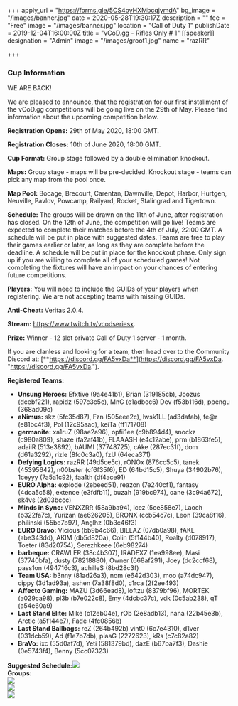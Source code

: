 +++
apply_url = "https://forms.gle/5CS4oyHXMbcqjymdA"
bg_image = "/images/banner.jpg"
date = 2020-05-28T19:30:17Z
description = ""
fee = "Free"
image = "/images/banner.jpg"
location = "Call of Duty 1"
publishDate = 2019-12-04T16:00:00Z
title = "vCoD.gg - Rifles Only # 1"
[[speaker]]
designation = "Admin"
image = "/images/groot1.jpg"
name = "razRR"

+++
### **Cup Information**

WE ARE BACK!

We are pleased to announce, that the registration for our first installment of the vCoD.gg competitions will be going live on the 29th of May. Please find information about the upcoming competition below.

**Registration Opens:** 29th of May 2020, 18:00 GMT.

**Registration Closes:** 10th of June 2020, 18:00 GMT.

**Cup Format:** Group stage followed by a double elimination knockout.

**Maps:** Group stage - maps will be pre-decided. Knockout stage - teams can pick any map from the pool once.

**Map Pool:** Bocage, Brecourt, Carentan, Dawnville, Depot, Harbor, Hurtgen, Neuville, Pavlov, Powcamp, Railyard, Rocket, Stalingrad and Tigertown.

**Schedule:** The groups will be drawn on the 11th of June, after registration has closed. On the 12th of June, the competition will go live! Teams are expected to complete their matches before the 4th of July, 22:00 GMT. A schedule will be put in place with suggested dates. Teams are free to play their games earlier or later, as long as they are complete before the deadline. A schedule will be put in place for the knockout phase. Only sign up if you are willing to complete all of your scheduled games! Not completing the fixtures will have an impact on your chances of entering future competitions.

**Players:** You will need to include the GUIDs of your players when registering. We are not accepting teams with missing GUIDs.

**Anti-Cheat:** Veritas 2.0.4.

**Stream:** https://www.twitch.tv/vcodseriesx.

**Prize:** Winner - 12 slot private Call of Duty 1 server - 1 month.

If you are clanless and looking for a team, then head over to the Community Discord at: [**https://discord.gg/FA5vxDa**](https://discord.gg/FA5vxDa. "https://discord.gg/FA5vxDa.").

**Registered Teams:**

* **Unsung Heroes:** Efxtive (9a4e41b1), Brian (319185cb), Joozus (dcebf221), rapidz (597c3c5c), MnC (e1adbec6) Dev (f53b116d), ppengu (368ad09c)
* **aNimus:** skz (5fc35d87), Fzn (505eee2c), lwsk1LL (ad3dafab), fe@r (e81bc4f3), Pol (12c95aad), keiTa (ff171708)
* **germanite:** xa1ruZ (98ae2a96), opfii1ee (c9b894d4), snockz (c980a809), shaze (fa2af41b), FLAAASH (e4c12abe), prm (b1863fe5), adaiiR (513e3892), bAUMI (37748725), cAke (287ec31f), dom (d61a3292), rizle (8fc0c3a0), fzU (64eca371)
* **Defying Logics:** razRR (49d5ce5c), rONOx (876cc5c5), tanek (45395642), n00bster (cf6f35f6), ED (64bd15c5), Shuya (34902b76), 1ceyyy (7a5a1c92), faa1th (df4ace91)
* **EURO Alpha:** explode (2ebeed51), reazon (7e240cf1), fantasy (4dca5c58), extence (e3fdfb11), buzah (919bc974), oane (3c94a672), sk4vs (2d03bccc)
* **Minds in Sync:** VENXZRR (58a9ba94), icez (5ce858e7), Laoch (b322fa7c), Yurizan (ae626205), BRONX (ccb54c7c), Leon (39ca8f16), philinski (55be7b97), Anglhz (0b3c46f3)
* **EURO Bravo:** Vicious (bb9b4c66), BILLAZ (07db0a98), fAKL (abe343dd), AKIM (db5d820a), Colin (5f144b40), Roalty (d078917), Toeter (83d20754), Serezhkeee (6eb98274)
* **barbeque:** CRAWLER (38c4b307), IRADEXZ (1ea998ee), Masi (37740bfa), dusty (78218880), Owner (668af291), Joey (dc2ccf68), pass1on (494716c3), achilleS (8bd28c3f)
* **Team USA:** b3nny (81ad26a3), nom (e642d303), moo (a74dc947), cippy (3d1ad93a), ashen (7a38f8d0), c1rca (2f2ee493)
* **Affecto Gaming:** MAZU (3d66ead8), loftzu (8379bf96), MORTEK (a029ca98), pl3b (b7e022c8), Emy (4dcbc37c), vdk (0c5ab238), qT (a54e60a9)
* **Last Stand Elite:** Mike (c12eb04e), rOb (2e8adb13), nana (22b45e3b), Arctic (a5f144e7), Fade (4fc0856b)
* **Last Stand Ballbags:** reZ (264b492b) vint0 (6c7e4310), d1ver (031dcb59), Ad (f1e7b7db), plaaG (2272623), kRs (c7c82a82)
* **BraVo:** ixc (55d0af7d), Yeti (581379bd), dazE (b67ba7f3), Dashie (0e5743f4), Benny (5cc07323)

**Suggested Schedule:**![](/images/schedule-2.png)  
**Groups:  
![](/images/groupa.PNG)  
![](/images/groupb.PNG)  
![](/images/groupc.PNG)**